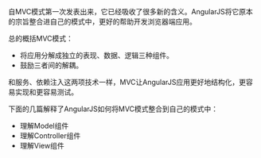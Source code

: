自MVC模式第一次发表出来，它已经吸收了很多新的含义。AngularJS将它原本的宗旨整合进自己的模式中，更好的帮助开发浏览器端应用。

总的概括MVC模式：

*  将应用分解成独立的表现、数据、逻辑三种组件。
*  鼓励三者间的解耦。

和服务、依赖注入这两项技术一样，MVC让AngularJS应用更好地结构化，更容易实现和更容易测试。

下面的几篇解释了AngularJS如何将MVC模式整合到自己的模式中：

*  理解Model组件
*  理解Controller组件
*  理解View组件

